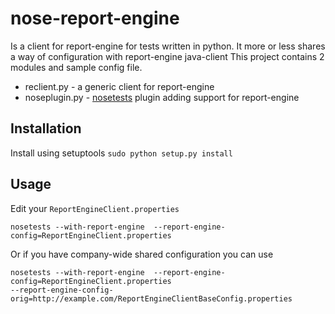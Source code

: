 # nose-report-engine 

Is a client for report-engine for tests written in python. It more or less shares a way of configuration with 
report-engine java-client This project contains 2 modules and sample config file.
 * reclient.py - a generic client for report-engine
 * noseplugin.py - [nosetests](http://nose.readthedocs.org) plugin adding support for report-engine

## Installation

Install using setuptools ```sudo python setup.py install```

## Usage

Edit your ```ReportEngineClient.properties```

```
nosetests --with-report-engine  --report-engine-config=ReportEngineClient.properties
```

Or if you have company-wide shared configuration you can use

```
nosetests --with-report-engine  --report-engine-config=ReportEngineClient.properties 
--report-engine-config-orig=http://example.com/ReportEngineClientBaseConfig.properties
